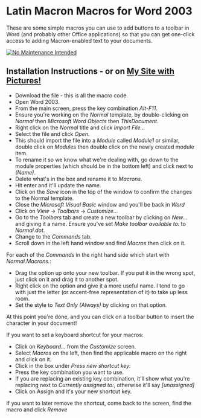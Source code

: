 Latin Macron Macros for Word 2003
======

These are some simple macros you can use to add buttons to a toolbar in Word (and probably other Office applications) so that you can get one-click access to adding Macron-enabled text to your documents.

[![No Maintenance Intended](http://unmaintained.tech/badge.svg)](http://unmaintained.tech/)

Installation Instructions - or on [My Site with Pictures!](http://www.yaleman.org/2012/03/07/latin-macrons-in-word-2003/?preview=true&preview_id=792&preview_nonce=e0ee99b0cd)
-----

* Download the file - this is all the macro code.
* Open Word 2003.
* From the main screen, press the key combination *Alt-F11*.
* Ensure you're working on the *Normal* template, by double-clicking on *Normal* then *Microsoft Word Objects* then *ThisDocument*.
* Right click on the *Normal* title and click *Import File...*
* Select the file and click *Open*.
* This should import the file into a *Module* called *Module1* or similar, double click on *Modules* then double click on the newly created module item.
* To rename it so we know what we're dealing with, go down to the module properties (which should be in the bottom left) and click next to *(Name)*.
* Delete what's in the box and rename it to *Macrons*.
* Hit enter and it'll update the name.
* Click on the *Save* icon in the top of the window to confirm the changes to the Normal template.
* Close the *Microsoft Visual Basic* window and you'll be back in *Word*
* Click on *View* -> *Toolbars* -> *Customize...*
* Go to the *Toolbars* tab and create a new toolbar by clicking on *New...* and giving it a name. Ensure you've set *Make toolbar available to:* to *Normal.dot*.
* Change to the *Commands* tab.
* Scroll down in the left hand window and find *Macros* then click on it.

For each of the *Commands* in the right hand side which start with *Normal.Macrons.*:  

* Drag the option up onto your new toolbar. If you put it in the wrong spot, just click on it and drag it to another spot.
* Right click on the option and give it a more useful name. I tend to go with just the letter (or accent-free representation of it) to take up less room.
* Set the style to *Text Only (Always)* by clicking on that option.

At this point you're done, and you can click on a toolbar button to insert the character in your document!

If you want to set a keyboard shortcut for your macros:

* Click on *Keyboard...* from the *Customize* screen.  
* Select *Macros* on the left, then find the applicable macro on the right and click on it.
* Click in the box under *Press new shortcut key:*
* Press the key combination you want to use.
* If you are replacing an existing key combination, it'll show what you're replacing next to *Currently assigned to:*, otherwise it'll say *[unassigned]*
* Click on Assign and it's your new shortcut key.

If you want to later remove the shortcut, come back to the screen, find the macro and click *Remove*  
